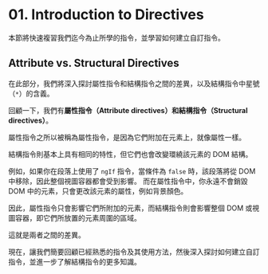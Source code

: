 # 01. Introduction to Directives

本節將快速複習我們迄今為止所學的指令，並學習如何建立自訂指令。

## Attribute vs. Structural Directives

在此部分，我們將深入探討屬性指令和結構指令之間的差異，以及結構指令中星號（`*`）的含義。

回顧一下，我們有**屬性指令（Attribute directives）**和**結構指令（Structural directives）**。

屬性指令之所以被稱為屬性指令，是因為它們附加在元素上，就像屬性一樣。

結構指令則基本上具有相同的特性，但它們也會改變環繞該元素的 DOM 結構。

例如，如果你在段落上使用了 `ngIf` 指令，當條件為 `false` 時，該段落將從 DOM 中移除，因此整個視圖容器都會受到影響。 而在屬性指令中，你永遠不會銷毀 DOM 中的元素，只會更改該元素的屬性，例如背景顏色。

因此，屬性指令只會影響它們所附加的元素，而結構指令則會影響整個 DOM 或視圖容器，即它們所放置的元素周圍的區域。

這就是兩者之間的差異。

現在，讓我們簡要回顧已經熟悉的指令及其使用方法，然後深入探討如何建立自訂指令，並進一步了解結構指令的更多知識。